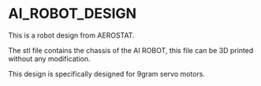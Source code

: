 # AI_ROBOT_DESIGN
This is a robot design from AEROSTAT.

The stl file contains the chassis of the AI ROBOT, this file can be 3D printed without any modification.

This design is specifically designed for 9gram servo motors.
